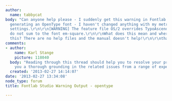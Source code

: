 ```yaml
---
author:
  name: tabbycat
body: "Can anyone help please - I suddenly get this warning in Fontlab Studio when
  generating an OpenType font - I haven't changed anything with my metrics key dimension
  settings.\r\n\r\n[WARNING] The feature file OS/2 overrides TypoAscender and TypoDescender
  do not sum to the font em-square.\r\n\r\nWhat does this mean and where do I correct
  this? There are no help files and the manual doesn't help!\r\n\r\nthanks"
comments:
- author:
    name: Karl Stange
    picture: 118040
  body: "Reading through this thread should help you to resolve your problem and give
    you a thorough grounding in the related issues from a range of experts:\r\n\r\nhttp://typophile.com/node/77906"
  created: '2013-02-27 14:14:07'
date: '2013-02-27 13:34:08'
node_type: forum
title: Fontlab Studio Warning Output - opentype

---
```

